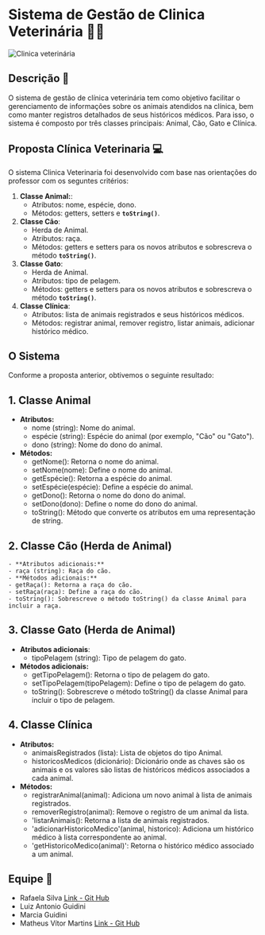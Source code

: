 # Sistema de Gestão de Clinica Veterinária 🐶🐱
![Clinica veterinária](https://media.discordapp.net/attachments/1109909153431949333/1177220940225069076/image.png?ex=6571b76f&is=655f426f&hm=0d4ad78e8a54fe4402838437ac823e09c58c64018cfc65fe9c87bb9834378cb3&=&format=webp&width=553&height=459)

## Descrição 📑

O sistema de gestão de clínica veterinária tem como objetivo facilitar o gerenciamento de informações sobre os animais atendidos na clínica, bem como manter registros detalhados de seus históricos médicos. Para isso, o sistema é composto por três classes principais: Animal, Cão, Gato e Clínica.

## Proposta Clínica Veterinaria 💻
O sistema Clinica Veterinaria foi desenvolvido com base nas orientações do professor com os seguntes critérios:
1. **Classe Animal:**:
    - Atributos: nome, espécie, dono.
    - Métodos: getters, setters e **`toString()`**.
2. **Classe Cão**:
    - Herda de Animal.
    - Atributos: raça.
    - Métodos: getters e setters para os novos atributos e sobrescreva o método **`toString()`**.
3. **Classe Gato**:
    - Herda de Animal.
    - Atributos: tipo de pelagem.
    - Métodos: getters e setters para os novos atributos e sobrescreva o método **`toString()`**.
4. **Classe Clínica**:
    - Atributos: lista de animais registrados e seus históricos médicos.
    - Métodos: registrar animal, remover registro, listar animais, adicionar histórico médico.


## O Sistema
Conforme a proposta anterior, obtivemos o seguinte resultado:
## 1. Classe Animal
- **Atributos:**
    - nome (string): Nome do animal.
    - espécie (string): Espécie do animal (por exemplo, "Cão" ou "Gato").
    -  dono (string): Nome do dono do animal.
- **Métodos:**
    - getNome(): Retorna o nome do animal.
    - setNome(nome): Define o nome do animal.
    - getEspécie(): Retorna a espécie do animal.
    - setEspécie(espécie): Define a espécie do animal.
    - getDono(): Retorna o nome do dono do animal.
    - setDono(dono): Define o nome do dono do animal.
    - toString(): Método que converte os atributos em uma representação de string.
## 2. Classe Cão (Herda de Animal)
    - **Atributos adicionais:**
    - raça (string): Raça do cão.
    - **Métodos adicionais:**
    - getRaça(): Retorna a raça do cão.
    - setRaça(raça): Define a raça do cão.
    - toString(): Sobrescreve o método toString() da classe Animal para incluir a raça.
## 3. Classe Gato (Herda de Animal)
- **Atributos adicionais**:
    - tipoPelagem (string): Tipo de pelagem do gato.
- **Métodos adicionais:**
    - getTipoPelagem(): Retorna o tipo de pelagem do gato.
    - setTipoPelagem(tipoPelagem): Define o tipo de pelagem do gato.
    - toString(): Sobrescreve o método toString() da classe Animal para incluir o tipo de pelagem.
## 4. Classe Clínica
- **Atributos:**
    - animaisRegistrados (lista): Lista de objetos do tipo Animal.
    - historicosMedicos (dicionário): Dicionário onde as chaves são os animais e os valores são listas de históricos médicos associados a cada animal.
- **Métodos:**
    - registrarAnimal(animal): Adiciona um novo animal à lista de animais registrados.
    - removerRegistro(animal): Remove o registro de um animal da lista.
    - 'listarAnimais(): Retorna a lista de animais registrados.
    - 'adicionarHistoricoMedico'(animal, historico): Adiciona um histórico médico à lista correspondente ao animal.
    - 'getHistoricoMedico(animal)': Retorna o histórico médico associado a um animal.
 







## Equipe 🥇

- Rafaela Silva [Link - Git Hub](https://github.com/rafaelafsilva)
- Luiz Antonio Guidini 
- Marcia Guidini
- Matheus Vítor Martins [Link - Git Hub](https://github.com/CafeMatte)
